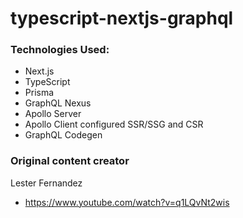 # typescript-nextjs-graphql

### Technologies Used:

- Next.js
- TypeScript
- Prisma
- GraphQL Nexus
- Apollo Server
- Apollo Client configured SSR/SSG and CSR
- GraphQL Codegen

### Original content creator

Lester Fernandez
- https://www.youtube.com/watch?v=q1LQvNt2wis
